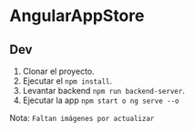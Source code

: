 # AngularAppStore

## Dev

1. Clonar el proyecto.
2. Ejecutar el ```npm install```.
3. Levantar backend ```npm run backend-server```.
4. Ejecutar la app ```npm start o ng serve --o```

Nota: ```Faltan imágenes por actualizar```
